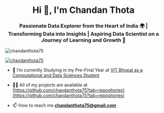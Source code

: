 <h1 align="center">Hi 👋, I'm Chandan Thota</h1>
<h3 align="center">Passionate Data Explorer from the Heart of India 🌍 | Transforming Data into Insights | Aspiring Data Scientist on a Journey of Learning and Growth 🚀</h3>

<p align="left"> <img src="https://komarev.com/ghpvc/?username=chandanthota75&label=Profile%20views&color=0e75b6&style=flat" alt="chandanthota75" /> </p>

<p align="left"> <a href="https://github.com/ryo-ma/github-profile-trophy"><img src="https://github-profile-trophy.vercel.app/?username=chandanthota75" alt="chandanthota75" /></a> </p>

- 🔭 I’m currently Studying in my Pre-Final Year at [VIT Bhopal as a Computational and Data Sciences Student](https://vitbhopal.ac.in/)

- 👨‍💻 All of my projects are available at [https://github.com/chandanthota75?tab=repositories](https://github.com/chandanthota75?tab=repositories)

- 📫 How to reach me **chandanthota75@gmail.com**
